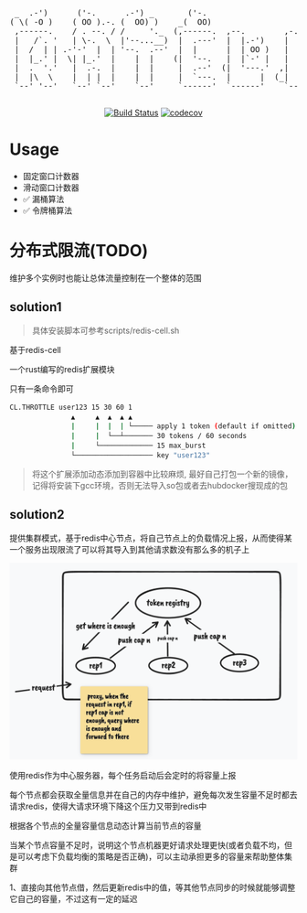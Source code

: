 <div align="center">
  <p>
      <pre style="float:center">
 _  .-')      ('-.      .-') _       ('-.                         _   .-')               .-') _    
( \( -O )    ( OO ).-. (  OO) )    _(  OO)                       ( '.( OO )_            (  OO) )   
 ,------.    / . --. / /     '._  (,------.  ,--.        ,-.-')   ,--.   ,--.)  ,-.-')  /     '._  
 |   /`. '   | \-.  \  |'--...__)  |  .---'  |  |.-')    |  |OO)  |   `.'   |   |  |OO) |'--...__) 
 |  /  | | .-'-'  |  | '--.  .--'  |  |      |  | OO )   |  |  \  |         |   |  |  \ '--.  .--' 
 |  |_.' |  \| |_.'  |    |  |    (|  '--.   |  |`-' |   |  |(_/  |  |'.'|  |   |  |(_/    |  |    
 |  .  '.'   |  .-.  |    |  |     |  .--'  (|  '---.'  ,|  |_.'  |  |   |  |  ,|  |_.'    |  |    
 |  |\  \    |  | |  |    |  |     |  `---.  |      |  (_|  |     |  |   |  | (_|  |       |  |    
 `--' '--'   `--' `--'    `--'     `------'  `------'    `--'     `--'   `--'   `--'       `--'    
  </pre>
  </p>
  <p>


[![Build Status](https://github.com/wwqdrh/ratelimit/actions/workflows/push.yml/badge.svg)](https://github.com/wwqdrh/ratelimit/actions)
[![codecov](https://codecov.io/gh/wwqdrh/ratelimit/branch/main/graph/badge.svg?token=4WB420ZAIO)](https://codecov.io/gh/wwqdrh/ratelimit)

  </p>
</div>

# Usage

- 固定窗口计数器
- 滑动窗口计数器
- ✅ 漏桶算法
- ✅ 令牌桶算法

# 分布式限流(TODO)

维护多个实例时也能让总体流量控制在一个整体的范围

## solution1

> 具体安装脚本可参考scripts/redis-cell.sh

基于redis-cell

一个rust编写的redis扩展模块

只有一条命令即可

```bash
CL.THROTTLE user123 15 30 60 1
               ▲     ▲  ▲  ▲ ▲
               |     |  |  | └───── apply 1 token (default if omitted)
               |     |  └──┴─────── 30 tokens / 60 seconds
               |     └───────────── 15 max_burst
               └─────────────────── key "user123"
```

> 将这个扩展添加动态添加到容器中比较麻烦, 最好自己打包一个新的镜像，记得将安装下gcc环境，否则无法导入so包或者去hubdocker搜现成的包

## solution2

提供集群模式，基于redis中心节点，将自己节点上的负载情况上报，从而使得某一个服务出现限流了可以将其导入到其他请求数没有那么多的机子上

<img src="./docs/ratelimit.png" />

使用redis作为中心服务器，每个任务启动后会定时的将容量上报

每个节点都会获取全量信息并在自己的内存中维护，避免每次发生容量不足时都去请求redis，使得大请求环境下降这个压力又带到redis中

根据各个节点的全量容量信息动态计算当前节点的容量

当某个节点容量不足时，说明这个节点机器更好请求处理更快(或者负载不均，但是可以考虑下负载均衡的策略是否正确)，可以主动承担更多的容量来帮助整体集群

1、直接向其他节点借，然后更新redis中的值，等其他节点同步的时候就能够调整它自己的容量，不过这有一定的延迟

